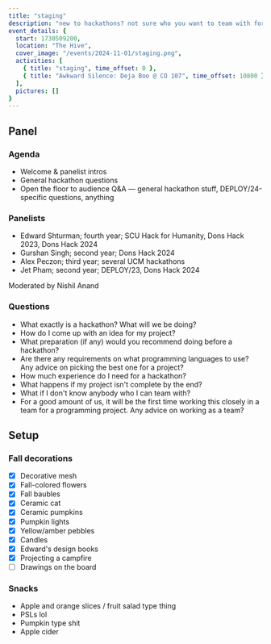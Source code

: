 ```yaml
---
title: "staging"
description: "new to hackathons? not sure who you want to team with for DEPLOY/24? come to staging, a chill team-building social and how-to-hackathon panel! grab your friends, hang out, form teams, and hear from previous hackathon winners about their experiences & mindsets. we'll also have food, Fall decorations, and the usual compsigh night vibes :)"
event_details: {
  start: 1730509200,
  location: "The Hive",
  cover_image: "/events/2024-11-01/staging.png",
  activities: [
    { title: "staging", time_offset: 0 },
    { title: "Awkward Silence: Deja Boo @ CO 107", time_offset: 10800 },
  ],
  pictures: []
}
---
```


## Panel

### Agenda

- Welcome & panelist intros
- General hackathon questions
- Open the floor to audience Q&A — general hackathon stuff, DEPLOY/24-specific questions, anything

### Panelists

- Edward Shturman; fourth year; SCU Hack for Humanity, Dons Hack 2023, Dons Hack 2024
- Gurshan Singh; second year; Dons Hack 2024
- Alex Peczon; third year; several UCM hackathons
- Jet Pham; second year; DEPLOY/23, Dons Hack 2024

Moderated by Nishil Anand

### Questions

- What exactly is a hackathon? What will we be doing?
- How do I come up with an idea for my project?
- What preparation (if any) would you recommend doing before a hackathon?
- Are there any requirements on what programming languages to use? Any advice on picking the best one for a project?
- How much experience do I need for a hackathon?
- What happens if my project isn't complete by the end?
- What if I don't know anybody who I can team with?
- For a good amount of us, it will be the first time working this closely in a team for a programming project. Any advice on working as a team?

## Setup

### Fall decorations

- [x] Decorative mesh
- [x] Fall-colored flowers
- [x] Fall baubles
- [x] Ceramic cat
- [x] Ceramic pumpkins
- [x] Pumpkin lights
- [x] Yellow/amber pebbles
- [x] Candles
- [x] Edward's design books
- [x] Projecting a campfire
- [ ] Drawings on the board

### Snacks

- Apple and orange slices / fruit salad type thing
- PSLs lol
- Pumpkin type shit
- Apple cider
